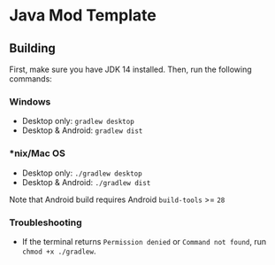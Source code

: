 # Java Mod Template

## Building
First, make sure you have JDK 14 installed. Then, run the following commands:

### Windows

* Desktop only: `gradlew desktop`
* Desktop & Android: `gradlew dist`

### *nix/Mac OS

* Desktop only: `./gradlew desktop`
* Desktop & Android: `./gradlew dist`

Note that Android build requires Android `build-tools` >= `28`

### Troubleshooting

* If the terminal returns `Permission denied` or `Command not found`, run `chmod +x ./gradlew`.

